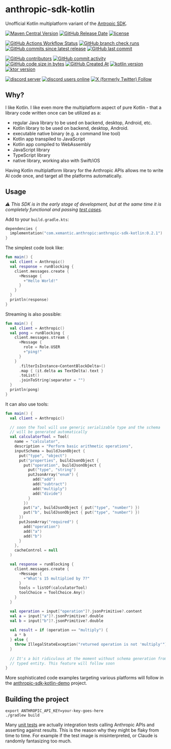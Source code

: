 # anthropic-sdk-kotlin

Unofficial Kotlin multiplatform variant of the
[Antropic SDK](https://docs.anthropic.com/en/api/client-sdks).

[<img alt="Maven Central Version" src="https://img.shields.io/maven-central/v/com.xemantic.anthropic/anthropic-sdk-kotlin?style=for-the-badge">](https://central.sonatype.com/namespace/com.xemantic.anthropic)
[<img alt="GitHub Release Date" src="https://img.shields.io/github/release-date/xemantic/anthropic-sdk-kotlin?style=for-the-badge">](https://github.com/xemantic/anthropic-sdk-kotlin/releases)
[<img alt="license" src="https://img.shields.io/github/license/xemantic/anthropic-sdk-kotlin?color=blue&style=for-the-badge">](https://github.com/xemantic/anthropic-sdk-kotlin/blob/main/LICENSE)

[<img alt="GitHub Actions Workflow Status" src="https://img.shields.io/github/actions/workflow/status/xemantic/anthropic-sdk-kotlin/build-main.yml?style=for-the-badge">](https://github.com/xemantic/anthropic-sdk-kotlin/actions/workflows/build-main.yml)
[<img alt="GitHub branch check runs" src="https://img.shields.io/github/check-runs/xemantic/anthropic-sdk-kotlin/main?style=for-the-badge">](https://github.com/xemantic/anthropic-sdk-kotlin/actions/workflows/build-main.yml)
[<img alt="GitHub commits since latest release" src="https://img.shields.io/github/commits-since/xemantic/anthropic-sdk-kotlin/latest?style=for-the-badge">](https://github.com/xemantic/anthropic-sdk-kotlin/commits/main/)
[<img alt="GitHub last commit" src="https://img.shields.io/github/last-commit/xemantic/anthropic-sdk-kotlin?style=for-the-badge">](https://github.com/xemantic/anthropic-sdk-kotlin/commits/main/)

[<img alt="GitHub contributors" src="https://img.shields.io/github/contributors/xemantic/anthropic-sdk-kotlin?style=for-the-badge">](https://github.com/xemantic/anthropic-sdk-kotlin/graphs/contributors)
[<img alt="GitHub commit activity" src="https://img.shields.io/github/commit-activity/t/xemantic/anthropic-sdk-kotlin?style=for-the-badge">](https://github.com/xemantic/anthropic-sdk-kotlin/commits/main/)
[<img alt="GitHub code size in bytes" src="https://img.shields.io/github/languages/code-size/xemantic/anthropic-sdk-kotlin?style=for-the-badge">]()
[<img alt="GitHub Created At" src="https://img.shields.io/github/created-at/xemantic/anthropic-sdk-kotlin?style=for-the-badge">](https://github.com/xemantic/anthropic-sdk-kotlin/commit/39c1fa4c138d4c671868c973e2ad37b262ae03c2)
[<img alt="kotlin version" src="https://img.shields.io/badge/dynamic/toml?url=https%3A%2F%2Fraw.githubusercontent.com%2Fxemantic%2Fanthropic-sdk-kotlin%2Fmain%2Fgradle%2Flibs.versions.toml&query=versions.kotlin&style=for-the-badge&label=kotlin">](https://kotlinlang.org/docs/releases.html)
[<img alt="ktor version" src="https://img.shields.io/badge/dynamic/toml?url=https%3A%2F%2Fraw.githubusercontent.com%2Fxemantic%2Fanthropic-sdk-kotlin%2Fmain%2Fgradle%2Flibs.versions.toml&query=versions.ktor&style=for-the-badge&label=ktor">](https://ktor.io/)

[<img alt="discord server" src="https://dcbadge.limes.pink/api/server/https://discord.gg/vQktqqN2Vn">](https://discord.gg/vQktqqN2Vn)
[<img alt="discord users online" src="https://img.shields.io/discord/811561179280965673?style=for-the-badge">](https://discord.gg/vQktqqN2Vn)
[<img alt="X (formerly Twitter) Follow" src="https://img.shields.io/twitter/follow/KazikPogoda?style=for-the-badge">](https://x.com/KazikPogoda)

## Why?

I like Kotlin. I like even more the multiplatform aspect of pure Kotlin - that a library code written once
can be utilized as a:

* regular Java library to be used on backend, desktop, Android, etc.
* Kotlin library to be used on backend, desktop, Android.
* executable native binary (e.g. a command line tool)
* Kotlin app transpiled to JavaScript
* Kotlin app compiled to WebAssembly
* JavaScript library
* TypeScript library
* native library, working also with Swift/iOS

Having Kotlin multiplatform library for the Anthropic APIs allows
me to write AI code once, and target all the platforms automatically.

## Usage

_:warning: This SDK is in the early stage of development, but at the same time it is completely functional and passing
[test cases](src/commonTest/kotlin)._

Add to your `build.gradle.kts`:

```kotlin
dependencies {
  implementation("com.xemantic.anthropic:anthropic-sdk-kotlin:0.2.1")
}
```

The simplest code look like:

```kotlin
fun main() {
  val client = Anthropic()
  val response = runBlocking {
    client.messages.create {
      +Message {
        +"Hello World!"
      }
    }
  }
  println(response)
}
```

Streaming is also possible:

```kotlin
fun main() {
  val client = Anthropic()
  val pong = runBlocking {
    client.messages.stream {
      +Message {
        role = Role.USER
        +"ping!"
      }
    }
      .filterIsInstance<ContentBlockDelta>()
      .map { (it.delta as TextDelta).text }
      .toList()
      .joinToString(separator = "")
  }
  println(pong)
}
```

It can also use tools:

```kotlin
fun main() {
  val client = Anthropic()

  // soon the Tool will use generic serializable type and the schema
  // will be generated automatically
  val calculatorTool = Tool(
    name = "calculator",
    description = "Perform basic arithmetic operations",
    inputSchema = buildJsonObject {
      put("type", "object")
      put("properties", buildJsonObject {
        put("operation", buildJsonObject {
          put("type", "string")
          putJsonArray("enum") {
            add("add")
            add("subtract")
            add("multiply")
            add("divide")
          }
        })
        put("a", buildJsonObject { put("type", "number") })
        put("b", buildJsonObject { put("type", "number") })
      })
      putJsonArray("required") {
        add("operation")
        add("a")
        add("b")
      }
    },
    cacheControl = null
  )

  val response = runBlocking {
    client.messages.create {
      +Message {
        +"What's 15 multiplied by 7?"
      }
      tools = listOf(calculatorTool)
      toolChoice = ToolChoice.Any()
    }
  }

  val operation = input["operation"]?.jsonPrimitive?.content
  val a = input["a"]?.jsonPrimitive?.double
  val b = input["b"]?.jsonPrimitive?.double
  
  val result = if (operation == "multiply") {
    a * b
  } else {
    throw IllegalStateException("returned operation is not 'multiply'")
  }
  
  // It's a bit ridiculous at the moment without schema generation from strongly
  // typed entity. This feature will follow soon 
}
```

More sophisticated code examples targeting various
platforms will follow in the
[anthropic-sdk-kotlin-demo](https://github.com/xemantic/anthropic-sdk-kotlin-demo)
project.

## Building the project

```shell
export ANTHROPIC_API_KEY=your-key-goes-here
./gradlew build
```

Many [unit tests](src/commonTest/kotlin) are actually integration tests calling Anthropic APIs
and asserting against results. This is the reason why they might be flaky from time to time. For
example if the test image is misinterpreted, or Claude is randomly fantasizing too much.
